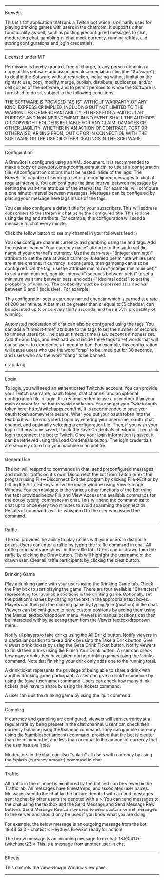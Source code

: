 ********************************************************************************

BrewBot

This is a C# application that runs a Twitch bot which is primarily used for
playing drinking games with users in the chatroom. It supports other functionality
as well, such as posting preconfigured messages to chat, moderating chat, gambling
in-chat mock currency, running raffles, and storing configurations and login credentials.

********************************************************************************

Licensed under MIT

Permission is hereby granted, free of charge, to any person obtaining a copy
of this software and associated documentation files (the "Software"), to deal
in the Software without restriction, including without limitation the rights
to use, copy, modify, merge, publish, distribute, sublicense, and/or sell
copies of the Software, and to permit persons to whom the Software is
furnished to do so, subject to the following conditions:

THE SOFTWARE IS PROVIDED "AS IS", WITHOUT WARRANTY OF ANY KIND, EXPRESS OR
IMPLIED, INCLUDING BUT NOT LIMITED TO THE WARRANTIES OF MERCHANTABILITY,
FITNESS FOR A PARTICULAR PURPOSE AND NONINFRINGEMENT. IN NO EVENT SHALL THE
AUTHORS OR COPYRIGHT HOLDERS BE LIABLE FOR ANY CLAIM, DAMAGES OR OTHER
LIABILITY, WHETHER IN AN ACTION OF CONTRACT, TORT OR OTHERWISE, ARISING FROM,
OUT OF OR IN CONNECTION WITH THE SOFTWARE OR THE USE OR OTHER DEALINGS IN
THE SOFTWARE.

********************************************************************************

Configuration

 A BrewBot is configured using an XML document. It is recommended to make a copy
 of BrewBot\Config\config_default.xml to use as a configuration file. All configuration
 options must be nested inside of the <config></config> tags. The BrewBot
 is capable of sending a set of preconfigured messages to chat at regular intervals.
 You can configure the time interval between messages by setting the wait-time attribute
 of the interval tag. For example, <interval wait-time="60"/> will configure a one minute
 interval between messages. Messages can be configured by placing
 <message>your message here</message> tags inside of the <messages></messages> tags.
 
 You can also configure a default title for your subscribers. This will address
 subscribers to the stream in chat using the configured title. This is done using the
 <subscribers title="Your title"/> tag and attribute. For example, this configuration
 will send a message to chat every minute.
 
 <interval wait-time="60" />
 <messages>
	<message>Click the follow button to see my channel in your followers feed :)</message>
 </messages>
 
 You can configure channel currency and gambling using the <currency /> and <gambling />
 tags. Add the custom-name="Your currency name" attribute to the <currency /> tag to set
 the name of your channel's currency. Use the earn-rate="(integer earn rate)" attribute
 to set the rate at which currency is earned per minute while users are in the channel.
 If currency is configured, then gambling can also be configured. On the <gambling /> tag,
 use the attribute minimum="(integer minimum bet)" to set a minimum bet,
 gamble-interval="(seconds between bets)" to set a minimum wait time between bets, and
 odds="(decimal odds)" to set the probability of winning. The probability must be expressed
 as a decimal between 0 and 1 (inclusive)  <currency custom-name="cheddar" />
  <gambling odds="0.55"/>. For example:
 
 <currency custom-name="cheddar" earn-rate="200" />
 <gambling minimum="75" gamble-interval="30" odds="0.55"/>
 
 This configuration sets a currency named cheddar which is earned at a rate of 200
 per minute. A bet must be greater than or equal to 75 cheddar, can be executed up to
 once every thirty seconds, and has a 55% probability of winning.
 
 Automated moderation of chat can also be configured using the <moderation></moderation>
 tags. You can add a "timeout-time" attribute to the tags to set the number of seconds to
 timeout users for. The default timeout time is 120 seconds if none is set. Add the 
 <timeout-words></timeout-words> and <banned-words></banned-words>
 tags, and nest <word>bad word</word> inside these tags to set words that will cause users
 to experience a timeout or ban. For example, this configuration will cause users who use the word
 "crap" to be timed out for 30 seconds, and users who say the word "dang" to be banned.
 
 <moderation timeout-time="30">
	<timeout-words>
		<word>crap</word>
	</timeout-words>
	<banned-words>
		<word>dang</word>
	</banned-words>
 </moderation>

********************************************************************************

Login

To login, you will need an authenticated Twitch.tv account. You can provide your Twitch
username, oauth token, chat channel, and an optional configuration file to login. It is
recommended to use a user other than your main account for the bot to avoid confusion.
You can get your Twitch oauth token here: http://twitchapps.com/tmi/
It is recommended to save your oauth token somewhere secure. When you put your oauth token
into the textbox it will be encrypted. Login by entering your username,
oauth, chat channel, and optionally selecting a configuration file. Then, if you wish your
login settings to be saved, check the Save Credentials checkbox. Then click login
to connect the bot to Twitch. Once your login information is saved, it can be retrieved
using the Load Credentials button. The login credentials are securely stored on your machine
in an xml file.

********************************************************************************

General Use

The bot will respond to commands in chat, send preconfigured messages, and monitor traffic
on it's own. Disconnect the bot from Twitch or exit the program using File->Disconnect
Exit the program by clicking File->Exit or by hitting the Alt + F4 keys. View the image window using
View->Image Window. You can navigate to the various other functions of the bot using the tabs
provided below File and View. Access the available commands for the bot by typing
!commands in chat. This will send the command list to chat up to once every two minutes to
avoid spamming the connection. Results of commands will be whispered to the user who issued
the command.

********************************************************************************

Raffle

The bot provides the ability to play raffles with your users to distribute prizes. Users can
enter a raffle by typing the !raffle command in chat. All raffle participants are shown in
the raffle tab. Users can be drawn from the raffle by clicking the Draw button. This will
highlight the username of the drawn user. Clear all raffle participants by clicking the clear button.

********************************************************************************

Drinking Game

Play a drinking game with your users using the Drinking Game tab. Check the
Play box to start playing the game. There are four available "Characters" representing
four available positions in the drinking game. Optionally, set the position's names by
changing the text in the appropriate text boxes. Players can then join the drinking
game by typing !join (position) in the chat. Viewers can be configured to have custom
positions by adding them using the Manual textbox/dropdown menu. Viewers in manual positions
can then be interacted with by selecting them from the Viewer textbox/dropdown menu. 

Notify all players to take drinks using the All Drink! button. Notify viewers in a particular
position to take a drink by using the Take a Drink button. Give viewers drink tickets by using
the Get a Drink Ticket button. Notify viewers to finish their drinks using the Finish Your Drink
button. A user can check how many drinks they have taken during drinking games using the !drinks
command. Note that finishing your drink only adds one to the running total.

A drink ticket represents the privilege of being able to share a drink with another drinking
game participant. A user can give a drink to someone by using the !give (username) command.
Users can check how many drink tickets they have to share by using the !tickets command.

A user can quit the drinking game by using the !quit command.

********************************************************************************

Gambling

If currency and gambling are configured, viewers will earn currency at a regular rate by
being present in the chat channel. Users can check their currency balance using the
!balance command. They can gamble currency using the !gamble (bet amount) command, provided
that the bet is greater than the minimum bet and less than or equal to the amount of
currency that the user has available.

Moderators in the chat can also "splash" all users with currency by using the
!splash (currency amount) command in chat.

********************************************************************************

Traffic

All traffic in the channel is monitored by the bot and can be viewed in the Traffic tab.
All messages have timestamps, and associated user names. Messages sent to the chat by
the bot are denoted with a < and messages sent to chat by other users are denoted with a >.
You can send messages to the chat using the textbox and the Send Message and Send Message Raw
buttons. Send Message Raw can be used to send custom format messages to the server and should
only be used if you know what you are doing.

For example, the below message is an outgoing message from the bot:
18:44:53.0 - chatbot < HeyGuys BrewBot ready for action!

The below message is an incoming message from chat:
18:53:41.9 - twitchuser23 > This is a message from another user in chat

********************************************************************************

Effects

This controls the View->Image Window view pane.

********************************************************************************